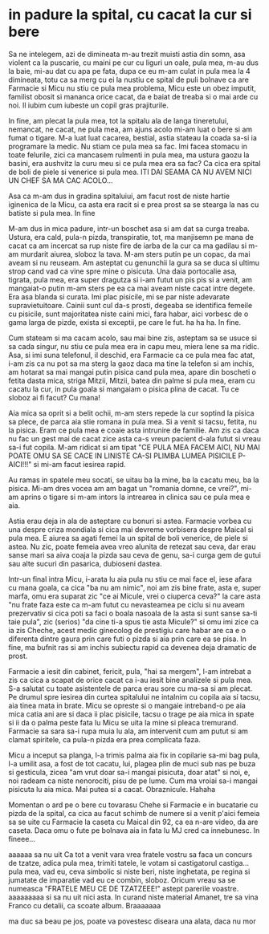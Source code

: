 # in padure la spital, cu cacat la cur si bere

Sa ne intelegem, azi de dimineata m-au trezit muisti astia din somn, asa violent ca la puscarie, cu maini pe cur cu liguri un oale, pula mea, m-au dus la baie, mi-au dat cu apa pe fata, dupa ce eu m-am culat in pula mea la 4 dimineata, totu ca sa merg cu ei la nustiu ce spital de puli bolnave ca are Farmacie si Micu nu stiu ce pula mea problema, Micu este un obez imputit, familist obosit si mananca orice cacat, da e baiat de treaba si o mai arde cu noi. Il iubim cum iubeste un copil gras prajiturile.

In fine, am plecat la pula mea, tot la spitalu ala de langa tineretului, nemancat, ne cacat, ne pula mea, am ajuns acolo mi-am luat o bere si am fumat o tigare. M-a luat luat cacarea, bestial, astia stateau la coada sa-si ia programare la medic. Nu stiam ce pula mea sa fac. Imi facea stomacu in toate felurile, zici ca mancasem rulmenti in pula mea, ma ustura gaozu la basini, era aushvitz la curu meu si ce pula mea era sa fac? Ca cica era spital de boli de piele si venerice si pula mea. ITI DAI SEAMA CA NU AVEM NICI UN CHEF SA MA CAC ACOLO...

Asa ca m-am dus in gradina spitaluiui, am facut rost de niste hartie iginenica de la Micu, ca asta era racit si e prea prost sa se stearga la nas cu batiste si pula mea. In fine

M-am dus in mica padure, intr-un boschet asa si am dat sa curga treaba. Ustura, era cald, pula-n pizda, transpiratie, tot, ma manjisemn pe mana de cacat ca am incercat sa rup niste fire de iarba de la cur ca ma gadilau si m-am murdarit aiurea, sloboz la tava. M-am sters putin pe un copac, da mai aveam si nu reuseam. Am asteptat cu genunchii la gura sa se duca si ultimu strop cand vad ca vine spre mine o pisicuta. Una daia portocalie asa, tigrata, pula mea, era super dragutza si i-am futut un pis pis si a venit, am mangaiat-o putin m-am sters pe ea ca mai aveam niste cacat intre degete. Era asa blanda si curata. Imi plac pisicile, mi se par niste adevarate supravietuitoare. Cainii sunt cul da-s prosti, degeaba se identifica femeile cu pisicile, sunt majoritatea niste caini mici, fara habar, aici vorbesc de o gama larga de pizde, exista si exceptii, pe care le fut. ha ha ha. In fine.

Cum stateam si ma cacam acolo, sau mai bine zis, asteptam sa se usuce si sa cada singur, nu stiu ce pula mea era in capu meu, miera lene sa ma ridic. Asa, si imi suna telefonul, il deschid, era Farmacie ca ce pula mea fac atat, i-am zis ca nu pot sa ma sterg la gaoz daca ma tine la telefon si am inchis, am hotarat sa mai mangai putin pisica cand pula mea, apare din boscheti o fetita dasta mica, striga Mitzii, Mitzii, batea din palme si pula mea, eram cu cacatu la cur, in pula goala si mangaiam o pisica plina de cacat. Tu ce sloboz ai fi facut? Cu mana!

Aia mica sa oprit si a belit ochii, m-am sters repede la cur soptind la pisica sa plece, de parca aia stie romana in pula mea. Si a venit si tacsu, fetita, nu la pisica. Eram ce pula mea e coaie asta intrunire de familie.  Am zis ca daca nu fac un gest mai de cacat zice asta ca-s vreun pacient d-ala futut si vreau sa-i fut copila. M-am ridicat si am tipat "CE PULA MEA FACEM AICI, NU MAI POATE OMU SA SE CACE IN LINISTE CA-SI PLIMBA LUMEA PISICILE P-AICI!!!" si mi-am facut iesirea rapid.

Au ramas in spatele meu socati, se uitau ba la mine, ba la cacatu meu, ba la pisica. Mi-am dres vocea am am bagat un "romania domne, ce vrei?", mi-am aprins o tigare si m-am intors la intrearea in clinica sau ce pula mea e aia.

Astia erau deja in ala de asteptare cu bonuri si astea. Farmacie vorbea cu una despre criza mondiala si cica mai devreme vorbisera despre Maical si pula mea. E aiurea sa agati femei la un spital de boli venerice, de piele si astea. Nu zic, poate femeia avea vreo alunita de retezat sau ceva, dar erau sanse mari sa aiva coaja la pizda sau ceva de genu, sa-i curga gem de gutui sau alte sucuri din pasarica, dubioseni dastea.

Intr-un final intra Micu, i-arata lu aia pula nu stiu ce mai face el, iese afara cu mana goala, ca cica "ba nu am nimic", noi am zis bine frate, asta e, super marfa, omu era suparat zic "ce ai Micule, vrei o ciuperca ceva?" la care asta "nu frate faza este ca m-am futut cu nevasteamea pe ciclu si nu aveam prezervativ si cica poti sa faci o boala nasoala de la asta si sunt sanse sa-ti taie pula", zic (serios) "da cine ti-a spus tie asta Micule?" si omu imi zice ca ia zis Cheche, acest medic ginecolog de prestigiu care habar are ca e o diferenta dintre gaura prin care futi o pizda si aia prin care ea se pisa. In fine, ma bufnit ras si am inchis subiectu rapid ca devenea deja dramatic de prost.

Farmacie a iesit din cabinet, fericit, pula, "hai sa mergem", l-am intrebat a zis ca cica a scapat de orice cacat ca i-au iesit bine analizele si pula mea. S-a salutat cu toate asistentele de parca erau sore cu ma-sa si am plecat. Pe drumul spre iesirea din curtea spitalului ne intalnim cu copila aia si tacsu, aia tinea mata in brate. Micu se opreste si o mangaie intreband-o pe aia mica catia ani are si daca ii plac pisicile, tacsu o trage pe aia mica in spate si ii da o palma peste fata lu Micu se uita la mine si pleaca tremurand. Farmacie sa sara sa-i rupa muia lu ala, am intervenit cum am putut si am clamat spiritele, ca pula-n pizda era prea complicata faza.

Micu a inceput sa planga, l-a trimis palma aia fix in copilarie sa-mi bag pula, l-a umilit asa, a fost de tot cacatu, lui, plagea plin de muci sub nas pe buza si gesticula, zicea "am vrut doar sa-i mangai pisicuta, doar atat" si noi, e, noi radeam ca niste nenorociti, pisu de pe lume. Cum ma vroiai sa-i mangai pisicuta lu aia mica. Mai putea si a cacat. Obraznicule. Hahaha

Momentan o ard pe o bere cu tovarasu Chehe si Farmacie e in bucatarie cu pizda de la spital, ca cica au facut schimb de numere si a venit p'aici femeia sa se uite cu Farmacie la caseta cu Maical din 92, ca ea n-are video, da are caseta. Daca omu o fute pe bolnava aia in fata lu MJ cred ca innebunesc. In fineee...

aaaaaa sa nu uit Ca tot a venit vara vrea fratele vostru sa faca un concurs de tzatze, adica pula mea, trimiti tatele, le votam si castigatorul castiga... pula mea, vad eu, ceva simbolic si niste beri, niste inghetata, pe regina si jumatate de imparatie vad eu ce combin, sloboz. Oricum vreau sa se numeasca "FRATELE MEU CE DE TZATZEEE!" astept parerile voastre. aaaaaaaaa si sa nu uit nici asta. In curand niste material Amanet, tre sa vina Franco cu detalii, ca scoate album. Braaaaaaa

ma duc sa beau pe jos, poate va povestesc diseara una alata, daca nu mor
